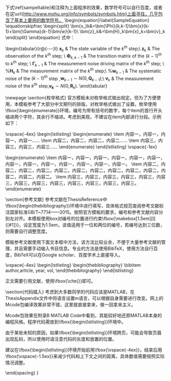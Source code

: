 下式\ref{sampeltable}和注释为上面程序的效果，数学符号可以自行百度，或者在这\url{http://www.mohu.org/info/symbols/symbols.htm}上面寻找，几乎包含了基本上要用的数学符号。
\begin{equation}\label{SampleEquation}
  \equationskipfrac
  \begin{split}
  \bm{x_}k&=\bm{\Phi}_{k,k-1}\bm{x}_{k-1}+\bm{\Gamma}_{k-1}\bm{w}_{k-1}\\
  \bm{z}_k&=\bm{H}_k\bm{x}_k+\bm{v}_k
  \end{split}
\end{equation}
式中：

\begin{tabular}{r@{---}l}
  $\bm{x}_k$  & The state variable of the $k^{th}$ step;\\
  $\bm{z}_k$  & The observation of the $k^{th}$ step; \\
  $\bm{\Phi}_{k,k-1}$ & The transition matrix of the $(k-1)^{th}$ to $k^{th}$ step; \\
  $\bm{\Gamma}_{k-1}$  & The measurement noise driving matrix of the $k^{th}$ step; \\
  %$\bm{H}_k$  & The measurement matrix of the $k^{th}$ step;\\
  %$\bm{w}_{k-1}$ & The systematic noise of the $(k-1)^{th}$ step ,$\bm{w}_{k-1}\sim N(0,\bm{Q}_{k-1})$;\\
  $\bm{v}_k$ & The measurement noise of the $k^{th}$ step,$\bm{v_k}\sim N(0,\bm{R}_k)$.
\end{tabular}

\newpage
\section{枚举格式}
官方模板未对枚举格式做出规定。但为了方便使用，本模板参考了大部分中文期刊的排版，对枚举格式做出了设置。枚举使用\fbox{$\setminus$begin\{enumerate\}}环境，编号为带有括号的数字，每个item的首行开头缩进两个字符，其余行不缩进。考虑到美观，不建议在item内部进行分段。示例如下：

\vspace{-4ex}
\begin{lstlisting}
\begin{enumerate}
	\item 内容一，内容一，内容一，内容一……
	\item 内容二，内容二，内容二，内容二……
	\item 内容三，内容三，内容三，内容三……
\end{enumerate}
\end{lstlisting}
\vspace{-1ex}

\begin{enumerate}
	\item 内容一，内容一，内容一，内容一，内容一，内容一，内容一，内容一，内容一，内容一，内容一，内容一，内容一。
	\item 内容二，内容二，内容二，内容二，内容二，内容二，内容二，内容二，内容二，内容二，内容二，内容二，内容二。
	\item 内容三，内容三，内容三，内容三，内容三，内容三，内容三，内容三，内容三，内容三，内容三，内容三，内容三。
\end{enumerate}

\section{参考文献}
参考文献在ThesisReference中\fbox{$\setminus$begin\{thebibliography\}}环境中进行填写，具体格式规范查阅参考文献标注国家标准GB/T~7714——2015。按照官方模板的要求，编号和参考文献内容分别左对齐。本模板使用box对编号的位置进行约束\fbox{$\setminus$makebox[1.5em][l]\{[\#1]\}}，设定宽度为1.5em，该值适用于一位和两位的编号，若编号达到三位数，则需要自行调整宽度。

模板参考文献使用下面文本框中方法，该方法比较业余，不便于大量参考文献的管理，并且需要手动输入书目信息。专业的方法是使用BibTeX，使用方法自行百度，BibTeX可以在Google scholar、百度学术上直接导入。

\vspace{-4ex}
\begin{lstlisting}
\begin{thebibliography}
\bibitem author,article, year, vol,
\end{thebibliography}
\end{lstlisting}

正文需要引用文献，使用\fbox{$\setminus$cite\{\}}即可。

\section{代码插入}
考虑到大多数同学的代码应该是MATLAB，在ThesisAppendix文件中将语言设置m语言，可以根据自身需要进行改变。网上的Mcode包编译效果非常不错，这里就直接拿来，做一回拿来主义。

Mcode包效果在附录B MATLAB Code中看到，其能较好地还原MATLAB本身的编程风格。程序代码需放到\fbox{$\setminus$begin\{lstlisting\}}环境中。

由于某些未知的原因，如果\fbox{$\setminus$begin\{lstlisting\}}环境跨页，可能会导致页眉出现乱码，所以使用时请注意代码的长度和放置的位置。

建议在\fbox{$\setminus$begin\{lstlisting\}}环境开始前用\fbox{$\setminus$vspace\{-4ex\}}，结束后用\fbox{$\setminus$vspace\{-1.5ex\}}来减少代码和上下文之间的距离，具体数值需要按照实际情况调整。

\end{spacing}
}